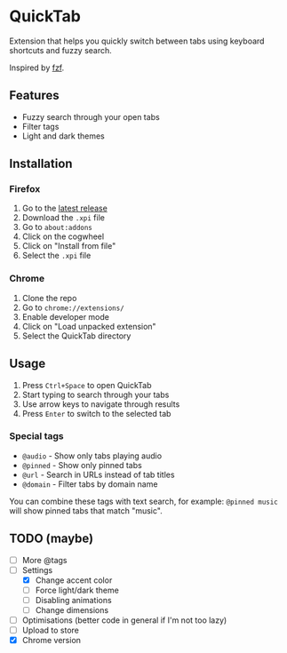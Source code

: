 # QuickTab

Extension that helps you quickly switch between tabs using keyboard shortcuts and fuzzy search.

Inspired by [fzf](https://github.com/junegunn/fzf).

## Features

- Fuzzy search through your open tabs
- Filter tags
- Light and dark themes

## Installation

### Firefox

1. Go to the [latest release](https://github.com/Myouboku/QuickTab/releases/latest)
2. Download the `.xpi` file
3. Go to `about:addons`
4. Click on the cogwheel
5. Click on "Install from file"
6. Select the `.xpi` file

### Chrome

1. Clone the repo
2. Go to `chrome://extensions/`
3. Enable developer mode
4. Click on "Load unpacked extension"
5. Select the QuickTab directory

## Usage

1. Press `Ctrl+Space` to open QuickTab
2. Start typing to search through your tabs
3. Use arrow keys to navigate through results
4. Press `Enter` to switch to the selected tab

### Special tags

- `@audio` - Show only tabs playing audio
- `@pinned` - Show only pinned tabs
- `@url` - Search in URLs instead of tab titles
- `@domain` - Filter tabs by domain name

You can combine these tags with text search, for example: `@pinned music` will show pinned tabs that match "music".

## TODO (maybe)

- [ ] More @tags
- [ ] Settings
  - [x] Change accent color
  - [ ] Force light/dark theme
  - [ ] Disabling animations
  - [ ] Change dimensions
- [ ] Optimisations (better code in general if I'm not too lazy)
- [ ] Upload to store
- [x] Chrome version
